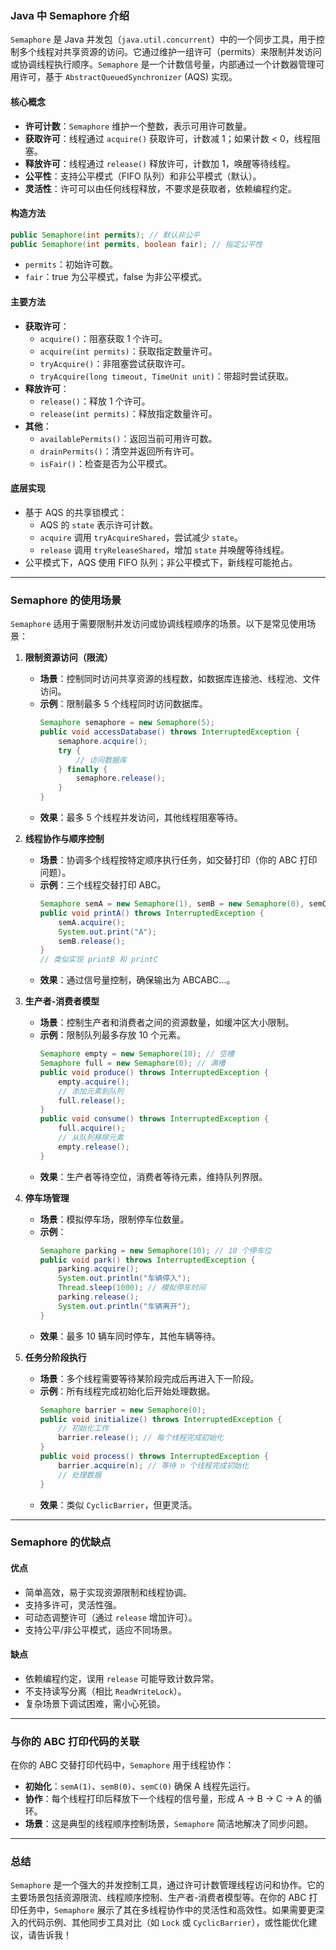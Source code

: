 ### Java 中 Semaphore 介绍

`Semaphore` 是 Java 并发包（`java.util.concurrent`）中的一个同步工具，用于控制多个线程对共享资源的访问。它通过维护一组许可（permits）来限制并发访问或协调线程执行顺序。`Semaphore` 是一个计数信号量，内部通过一个计数器管理可用许可，基于 `AbstractQueuedSynchronizer` (AQS) 实现。

#### **核心概念**
- **许可计数**：`Semaphore` 维护一个整数，表示可用许可数量。
- **获取许可**：线程通过 `acquire()` 获取许可，计数减 1；如果计数 < 0，线程阻塞。
- **释放许可**：线程通过 `release()` 释放许可，计数加 1，唤醒等待线程。
- **公平性**：支持公平模式（FIFO 队列）和非公平模式（默认）。
- **灵活性**：许可可以由任何线程释放，不要求是获取者，依赖编程约定。

#### **构造方法**
```java
public Semaphore(int permits); // 默认非公平
public Semaphore(int permits, boolean fair); // 指定公平性
```
- `permits`：初始许可数。
- `fair`：true 为公平模式，false 为非公平模式。

#### **主要方法**
- **获取许可**：
    - `acquire()`：阻塞获取 1 个许可。
    - `acquire(int permits)`：获取指定数量许可。
    - `tryAcquire()`：非阻塞尝试获取许可。
    - `tryAcquire(long timeout, TimeUnit unit)`：带超时尝试获取。
- **释放许可**：
    - `release()`：释放 1 个许可。
    - `release(int permits)`：释放指定数量许可。
- **其他**：
    - `availablePermits()`：返回当前可用许可数。
    - `drainPermits()`：清空并返回所有许可。
    - `isFair()`：检查是否为公平模式。

#### **底层实现**
- 基于 AQS 的共享锁模式：
    - AQS 的 `state` 表示许可计数。
    - `acquire` 调用 `tryAcquireShared`，尝试减少 `state`。
    - `release` 调用 `tryReleaseShared`，增加 `state` 并唤醒等待线程。
- 公平模式下，AQS 使用 FIFO 队列；非公平模式下，新线程可能抢占。

---

### Semaphore 的使用场景

`Semaphore` 适用于需要限制并发访问或协调线程顺序的场景。以下是常见使用场景：

1. **限制资源访问（限流）**
    - **场景**：控制同时访问共享资源的线程数，如数据库连接池、线程池、文件访问。
    - **示例**：限制最多 5 个线程同时访问数据库。
      ```java
      Semaphore semaphore = new Semaphore(5);
      public void accessDatabase() throws InterruptedException {
          semaphore.acquire();
          try {
              // 访问数据库
          } finally {
              semaphore.release();
          }
      }
      ```
    - **效果**：最多 5 个线程并发访问，其他线程阻塞等待。

2. **线程协作与顺序控制**
    - **场景**：协调多个线程按特定顺序执行任务，如交替打印（你的 ABC 打印问题）。
    - **示例**：三个线程交替打印 ABC。
      ```java
      Semaphore semA = new Semaphore(1), semB = new Semaphore(0), semC = new Semaphore(0);
      public void printA() throws InterruptedException {
          semA.acquire();
          System.out.print("A");
          semB.release();
      }
      // 类似实现 printB 和 printC
      ```
    - **效果**：通过信号量控制，确保输出为 ABCABC...。

3. **生产者-消费者模型**
    - **场景**：控制生产者和消费者之间的资源数量，如缓冲区大小限制。
    - **示例**：限制队列最多存放 10 个元素。
      ```java
      Semaphore empty = new Semaphore(10); // 空槽
      Semaphore full = new Semaphore(0); // 满槽
      public void produce() throws InterruptedException {
          empty.acquire();
          // 添加元素到队列
          full.release();
      }
      public void consume() throws InterruptedException {
          full.acquire();
          // 从队列移除元素
          empty.release();
      }
      ```
    - **效果**：生产者等待空位，消费者等待元素，维持队列界限。

4. **停车场管理**
    - **场景**：模拟停车场，限制停车位数量。
    - **示例**：
      ```java
      Semaphore parking = new Semaphore(10); // 10 个停车位
      public void park() throws InterruptedException {
          parking.acquire();
          System.out.println("车辆停入");
          Thread.sleep(1000); // 模拟停车时间
          parking.release();
          System.out.println("车辆离开");
      }
      ```
    - **效果**：最多 10 辆车同时停车，其他车辆等待。

5. **任务分阶段执行**
    - **场景**：多个线程需要等待某阶段完成后再进入下一阶段。
    - **示例**：所有线程完成初始化后开始处理数据。
      ```java
      Semaphore barrier = new Semaphore(0);
      public void initialize() throws InterruptedException {
          // 初始化工作
          barrier.release(); // 每个线程完成初始化
      }
      public void process() throws InterruptedException {
          barrier.acquire(n); // 等待 n 个线程完成初始化
          // 处理数据
      }
      ```
    - **效果**：类似 `CyclicBarrier`，但更灵活。

---

### Semaphore 的优缺点

#### **优点**
- 简单高效，易于实现资源限制和线程协调。
- 支持多许可，灵活性强。
- 可动态调整许可（通过 `release` 增加许可）。
- 支持公平/非公平模式，适应不同场景。

#### **缺点**
- 依赖编程约定，误用 `release` 可能导致计数异常。
- 不支持读写分离（相比 `ReadWriteLock`）。
- 复杂场景下调试困难，需小心死锁。

---

### 与你的 ABC 打印代码的关联
在你的 ABC 交替打印代码中，`Semaphore` 用于线程协作：
- **初始化**：`semA(1)`、`semB(0)`、`semC(0)` 确保 A 线程先运行。
- **协作**：每个线程打印后释放下一个线程的信号量，形成 A → B → C → A 的循环。
- **场景**：这是典型的线程顺序控制场景，`Semaphore` 简洁地解决了同步问题。

---

### 总结
`Semaphore` 是一个强大的并发控制工具，通过许可计数管理线程访问和协作。它的主要场景包括资源限流、线程顺序控制、生产者-消费者模型等。在你的 ABC 打印任务中，`Semaphore` 展示了其在多线程协作中的灵活性和高效性。如果需要更深入的代码示例、其他同步工具对比（如 `Lock` 或 `CyclicBarrier`），或性能优化建议，请告诉我！